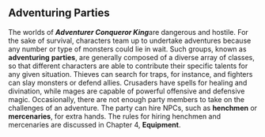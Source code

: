 ## Adventuring Parties

The worlds of ***Adventurer Conqueror King***are dangerous and hostile. For the sake of survival, characters team up to undertake adventures because any number or type of monsters could lie in wait. Such groups, known as **adventuring** **parties**, are generally composed of a diverse array of classes, so that different characters are able to contribute their specific talents for any given situation. Thieves can search for traps, for instance, and fighters can slay monsters or defend allies. Crusaders have spells for healing and divination, while mages are capable of powerful offensive and defensive magic. Occasionally, there are not enough party members to take on the challenges of an adventure. The party can hire NPCs, such as **henchmen** or **mercenaries**, for extra hands. The rules for hiring henchmen and mercenaries are discussed in Chapter 4, **Equipment**.
